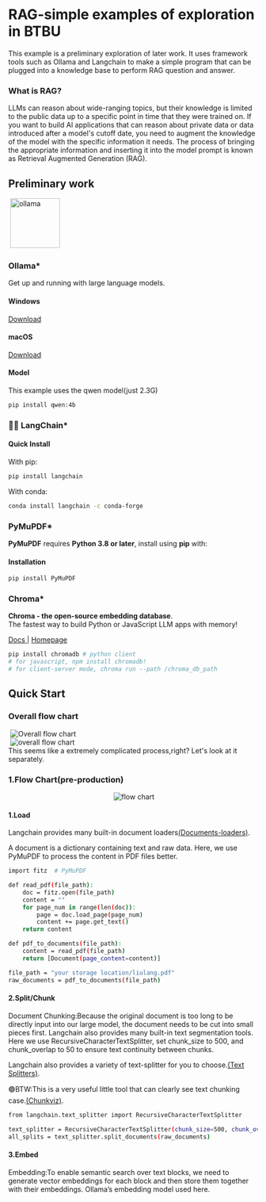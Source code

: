 # RAG-simple examples of exploration in BTBU
This example is a preliminary exploration of later work. It uses framework tools such as Ollama and Langchain to make a simple program that can be plugged into a knowledge base to perform RAG question and answer.
### What is RAG?
LLMs can reason about wide-ranging topics, but their knowledge is limited to the public data up to a specific point in time that they were trained on. If you want to build AI applications that can reason about private data or data introduced after a model's cutoff date, you need to augment the knowledge of the model with the specific information it needs. The process of bringing the appropriate information and inserting it into the model prompt is known as Retrieval Augmented Generation (RAG).

## Preliminary work

<div align="left side">
 <img alt="ollama" height="100px" src="https://github.com/ollama/ollama/assets/3325447/0d0b44e2-8f4a-4e99-9b52-a5c1c741c8f7">
</div>

### Ollama*
Get up and running with large language models.


#### Windows

[Download](https://ollama.com/download/OllamaSetup.exe)

#### macOS

[Download](https://ollama.com/download/Ollama-darwin.zip)

#### Model
This example uses the qwen model(just 2.3G)
```bash
pip install qwen:4b
```
### 🦜️🔗 LangChain*

#### Quick Install

With pip:
```bash
pip install langchain
```
With conda:
```bash
conda install langchain -c conda-forge
```
### PyMuPDF*
**PyMuPDF** requires **Python 3.8 or later**, install using **pip** with:
#### Installation
```bash
pip install PyMuPDF
```
### Chroma*

<p align="left side">
    <b>Chroma - the open-source embedding database</b>. <br />
    The fastest way to build Python or JavaScript LLM apps with memory!
</p>

  <a href="https://docs.trychroma.com/" target="_blank">
      Docs
  </a> |
  <a href="https://www.trychroma.com/" target="_blank">
      Homepage
  </a>
</p>


```bash
pip install chromadb # python client
# for javascript, npm install chromadb!
# for client-server mode, chroma run --path /chroma_db_path
```
## Quick Start
### Overall flow chart
<div align="left side">
 <img alt="Overall flow chart" height="px10" src="https://cdn-lfs-us-1.huggingface.co/repos/13/3d/133d8ca2460bf82ba2bdbe928d91a6c780364a6d0cf9005087db081cca492c02/ed22547b1538ea4fd18ea26777e14d9f7e51b3388b34d3cadf165cc37a7f63e0?response-content-disposition=inline%3B+filename*%3DUTF-8%27%27RAG_workflow.png%3B+filename%3D%22RAG_workflow.png%22%3B&response-content-type=image%2Fpng&Expires=1720595234&Policy=eyJTdGF0ZW1lbnQiOlt7IkNvbmRpdGlvbiI6eyJEYXRlTGVzc1RoYW4iOnsiQVdTOkVwb2NoVGltZSI6MTcyMDU5NTIzNH19LCJSZXNvdXJjZSI6Imh0dHBzOi8vY2RuLWxmcy11cy0xLmh1Z2dpbmdmYWNlLmNvL3JlcG9zLzEzLzNkLzEzM2Q4Y2EyNDYwYmY4MmJhMmJkYmU5MjhkOTFhNmM3ODAzNjRhNmQwY2Y5MDA1MDg3ZGIwODFjY2E0OTJjMDIvZWQyMjU0N2IxNTM4ZWE0ZmQxOGVhMjY3NzdlMTRkOWY3ZTUxYjMzODhiMzRkM2NhZGYxNjVjYzM3YTdmNjNlMD9yZXNwb25zZS1jb250ZW50LWRpc3Bvc2l0aW9uPSomcmVzcG9uc2UtY29udGVudC10eXBlPSoifV19&Signature=LV%7E8WlQ2VBRcTeKDaFyH-ZiwsnQ76OKtGqa8vRzftKIY1qqY8vRNI7QP0H9ApdCXdBOVdMnmHMOJlq2yKnYPoQk7O5Q5O1dDcUPhbyuEvnuIIuoVNThmRxq-PCjbCuaaUuuU8jpMWW-K%7EFp2kssB2-KXX5NmLJ-qV7Xdl9jCdDCKr2JbyJN5Wach5p5rRlfh-sdB2a3vESqFI3pHvGgM7XCDbh1JmD0925Q7pvrRMXfFoBy-Ibvu31xiKnu%7EV%7EnvtVVtmtYTNrTSCI93xZ0DWhpSCOzoCP51wobl9fyoM5N9It4HXQeoxUoM8aA0wmirJLy7OtJC2yHuWnCNO3FLAg__&Key-Pair-Id=K24J24Z295AEI9">
</div>

<div align="right side">
 <img alt="overall flow chart" height="px10" src="https://s2.loli.net/2024/07/07/OUPa9gmAxZ15elW.png">
</div>
This seems like a extremely complicated process,right?
Let's look at it separately.

### 1.Flow Chart(pre-production)
<div align="center">
 <img alt="flow chart" height="px150" src="https://python.langchain.com/v0.2/assets/images/rag_indexing-8160f90a90a33253d0154659cf7d453f.png">
</div>

#### 1.Load
Langchain provides many built-in document loaders<a href="https://python.langchain.com/v0.2/docs/how_to/#document-loaders/" target="_blank">(Documents-loaders)</a>.

A document is a dictionary containing text and raw data. Here, we use PyMuPDF to process the content in PDF files better.
```bash
import fitz  # PyMuPDF

def read_pdf(file_path):
    doc = fitz.open(file_path)
    content = ""
    for page_num in range(len(doc)):
        page = doc.load_page(page_num)
        content += page.get_text()
    return content

def pdf_to_documents(file_path):
    content = read_pdf(file_path)
    return [Document(page_content=content)]

file_path = "your storage location/liulang.pdf"
raw_documents = pdf_to_documents(file_path)
```
#### 2.Split/Chunk
Document Chunking:Because the original document is too long to be directly input into our large model, the document needs to be cut into small pieces first. Langchain also provides many built-in text segmentation tools. Here we use RecursiveCharacterTextSplitter, set chunk_size to 500, and chunk_overlap to 50 to ensure text continuity between chunks.

Langchain also provides a variety of text-splitter for you to choose.<a href="https://python.langchain.com/v0.2/docs/how_to/#text-splitters">(Text Splitters)</a>.

🟢BTW:This is a very useful little tool that can clearly see text chunking case.<a href="https://chunkviz.up.railway.app/">(Chunkviz)</a>.
```bash
from langchain.text_splitter import RecursiveCharacterTextSplitter

text_splitter = RecursiveCharacterTextSplitter(chunk_size=500, chunk_overlap=50)
all_splits = text_splitter.split_documents(raw_documents)
```
#### 3.Embed
Embedding:To enable semantic search over text blocks, we need to generate vector embeddings for each block and then store them together with their embeddings. Ollama’s embedding model used here.
